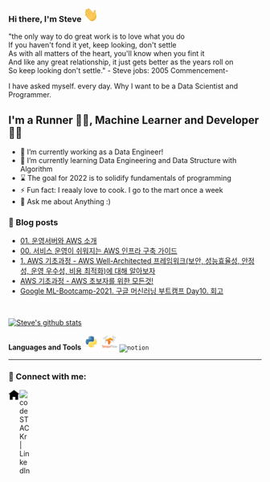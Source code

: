 ### Hi there, I'm Steve <img src="https://github.com/Steve-YJ/Steve-yj/blob/main/wave.gif" width="30" height="30">

"the only way to do great work is to love what you do<br>
If you haven't fond it yet, keep looking, don't settle<br>
As with all matters of the heart, you'll know when you fint it<br>
And like any great relationship, it just gets better as the years roll on<br>
So keep looking don't settle." - Steve jobs: 2005 Commencement- <br>

I have asked myself. every day. Why I want to be a Data Scientist and Programmer. 
<br>

## I'm a Runner 🏃🏻, Machine Learner and Developer 👨‍💻
- 🔭  I’m currently working as a Data Engineer!
- 🌱  I’m currently learning Data Engineering and Data Structure with Algorithm
- ⌛️  The goal for 2022 is to solidify fundamentals of programming
- ⚡  Fun fact: I reaaly love to cook. I go to the mart once a week
- 💬  Ask me about Anything :)

### 📗 Blog posts
<!-- BLOG-POST-LIST:START -->
- [01. 운영서버와 AWS 소개](https://deepinsight.tistory.com/191)
- [00. 서비스 운영이 쉬워지는 AWS 인프라 구축 가이드](https://deepinsight.tistory.com/190)
- [1. AWS 기초과정 - AWS Well-Architected 프레임워크&lpar;보안, 성능효율성, 안정성, 운영 우수성, 비용 최적화&rpar;에 대해 알아보자](https://deepinsight.tistory.com/187)
- [AWS 기초과정 - AWS 초보자를 위한 모든것!](https://deepinsight.tistory.com/188)
- [Google ML-Bootcamp-2021. 구글 머신러닝 부트캠프 Day10. 회고](https://deepinsight.tistory.com/186)
<!-- BLOG-POST-LIST:END -->
<br>

[![Steve's github stats](https://github-readme-stats.vercel.app/api?username=steve-yj&show_icons=true&theme=dark)](https://github.com/steve-yj/github-readme-stats)<br>

**Languages and Tools** 
<code><img alt="Python" src="https://raw.githubusercontent.com/github/explore/80688e429a7d4ef2fca1e82350fe8e3517d3494d/topics/python/python.png" width="32"></code>
<code><img alt="tensorflow" src="https://raw.githubusercontent.com/github/explore/80688e429a7d4ef2fca1e82350fe8e3517d3494d/topics/tensorflow/tensorflow.png" width="32"></code>
<code><img alt="notion" height="20" src="http://logovectordl.com/wp-content/uploads/2019/11/notion-labs-inc-logo-vector.png"></code>

---
### 📩 Connect with me:

[<img align="left" alt="deepinsight.tisroty.com" width="22px" src="https://github.com/iconic/open-iconic/blob/master/svg/home.svg" />][website]
[<img align="left" alt="codeSTACKr | LinkedIn" width="22px" src="https://cdn.jsdelivr.net/npm/simple-icons@v3/icons/linkedin.svg" />][linkedin]


[profile]: https://www.notion.so/youngjoenlee/Steve-Lee-s-Portfolio-1425acd960b541c8a48adf8bb712c67e
[website]: https://deepinsight.tistory.com/
[linkedin]: https://www.linkedin.com/in/youngjeon-lee-50b033196/
[codewars]: https://www.codewars.com/users/Steve-Lee/stats
